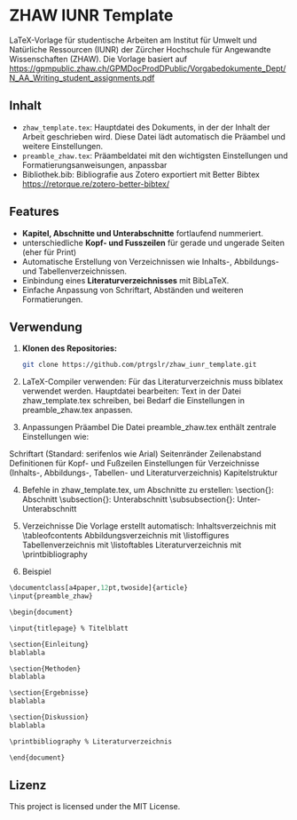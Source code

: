 # ZHAW IUNR Template

LaTeX-Vorlage für studentische Arbeiten am Institut für Umwelt und Natürliche Ressourcen (IUNR) der Zürcher Hochschule für Angewandte Wissenschaften (ZHAW).
Die Vorlage basiert auf https://gpmpublic.zhaw.ch/GPMDocProdDPublic/Vorgabedokumente_Dept/N_AA_Writing_student_assignments.pdf

## Inhalt
- `zhaw_template.tex`: Hauptdatei des Dokuments, in der der Inhalt der Arbeit geschrieben wird. Diese Datei lädt automatisch die Präambel und weitere Einstellungen.
- `preamble_zhaw.tex`: Präambeldatei mit den wichtigsten Einstellungen und Formatierungsanweisungen, anpassbar
- Bibliothek.bib: Bibliografie aus Zotero exportiert mit Better Bibtex https://retorque.re/zotero-better-bibtex/
## Features
- **Kapitel, Abschnitte und Unterabschnitte** fortlaufend nummeriert.
- unterschiedliche **Kopf- und Fusszeilen** für gerade und ungerade Seiten (eher für Print)
- Automatische Erstellung von Verzeichnissen wie Inhalts-, Abbildungs- und Tabellenverzeichnissen.
- Einbindung eines **Literaturverzeichnisses** mit BibLaTeX.
- Einfache Anpassung von Schriftart, Abständen und weiteren Formatierungen.

## Verwendung

1. **Klonen des Repositories:**
   ```bash
   git clone https://github.com/ptrgslr/zhaw_iunr_template.git

2. LaTeX-Compiler verwenden:
Für das Literaturverzeichnis muss biblatex verwendet werden.
Hauptdatei bearbeiten: Text in der Datei zhaw_template.tex schreiben, bei Bedarf die Einstellungen in preamble_zhaw.tex anpassen.

3. Anpassungen
Präambel
Die Datei preamble_zhaw.tex enthält zentrale Einstellungen wie:

Schriftart (Standard: serifenlos wie Arial)
Seitenränder
Zeilenabstand
Definitionen für Kopf- und Fußzeilen
Einstellungen für Verzeichnisse (Inhalts-, Abbildungs-, Tabellen- und Literaturverzeichnis)
Kapitelstruktur

4. Befehle in zhaw_template.tex, um Abschnitte zu erstellen:
   \section{}: Abschnitt
   \subsection{}: Unterabschnitt
   \subsubsection{}: Unter-Unterabschnitt

5. Verzeichnisse
Die Vorlage erstellt automatisch:
Inhaltsverzeichnis mit \tableofcontents
Abbildungsverzeichnis mit \listoffigures
Tabellenverzeichnis mit \listoftables
Literaturverzeichnis mit \printbibliography


6. Beispiel
```r
\documentclass[a4paper,12pt,twoside]{article}
\input{preamble_zhaw}

\begin{document}

\input{titlepage} % Titelblatt

\section{Einleitung}
blablabla

\section{Methoden}
blablabla

\section{Ergebnisse}
blablabla

\section{Diskussion}
blablabla

\printbibliography % Literaturverzeichnis

\end{document}
```
## Lizenz
This project is licensed under the MIT License.
